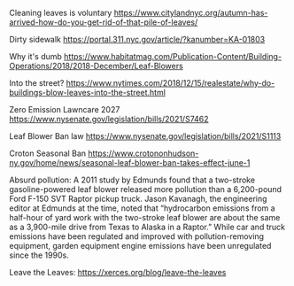 Cleaning leaves is voluntary
https://www.citylandnyc.org/autumn-has-arrived-how-do-you-get-rid-of-that-pile-of-leaves/

Dirty sidewalk
https://portal.311.nyc.gov/article/?kanumber=KA-01803

Why it's dumb
https://www.habitatmag.com/Publication-Content/Building-Operations/2018/2018-December/Leaf-Blowers

Into the street?
https://www.nytimes.com/2018/12/15/realestate/why-do-buildings-blow-leaves-into-the-street.html

Zero Emission Lawncare 2027
https://www.nysenate.gov/legislation/bills/2021/S7462

Leaf Blower Ban law
https://www.nysenate.gov/legislation/bills/2021/S1113

Croton Seasonal Ban
https://www.crotononhudson-ny.gov/home/news/seasonal-leaf-blower-ban-takes-effect-june-1

Absurd pollution:
  A 2011 study by Edmunds found that a two-stroke gasoline-powered leaf blower released more pollution than a 6,200-pound Ford F-150 SVT Raptor pickup 
truck. Jason Kavanagh, the engineering editor at Edmunds at the time, noted that “hydrocarbon emissions from a half-hour of yard work with the two-stroke 
leaf blower are about the same as a 3,900-mile drive from Texas to Alaska in a Raptor.” While car and truck emissions have been regulated and improved with 
pollution-removing equipment, garden equipment engine emissions have been unregulated since the 1990s.

Leave the Leaves:
https://xerces.org/blog/leave-the-leaves
